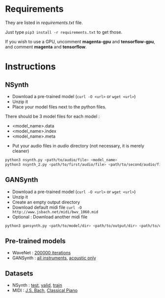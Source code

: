 # Requirements

They are listed in *requirements.txt* file.

Just type `pip3 install -r requirements.txt` to get those.

If you wish to use a GPU, uncomment **magenta-gpu** and **tensorflow-gpu**, and comment **magenta** and **tensorflow**.

# Instructions

## NSynth

- Download a pre-trained model (`curl -O <url>` or `wget <url>`)
- Unzip it
- Place your model files next to the python files.

There should be 3 model files for each model :
* <model_name>.data
* <model_name>.index
* <model_name>.meta

- Put your audio files in *audio* directory (not necessary, it is merely cleaner)

```bash
python3 nsynth.py <path/to/audio/file> <model_name>
python3 nsynth_2.py <path/to/first/audio/file> <path/to/second/audio/file> <model_name>
```

## GANSynth

- Download a pre-trained model (`curl -O <url>` or `wget <url>`)
- Unzip it
- Create an empty output directory
- Download default midi file `curl -O http://www.jsbach.net/midi/bwv_1060.mid`
- Optional : Download another midi file

```bash
python3 gansynth.py <path/to/model/dir> <path/to/output/dir> <path/to/optional/midi/file>
```

## Pre-trained models

- WaveNet : [200000 iterations](http://download.magenta.tensorflow.org/models/nsynth/wavenet-ckpt.tar)
- GANSynth : [all instruments](https://storage.googleapis.com/magentadata/models/gansynth/all_instruments.zip), [acoustic only](https://storage.googleapis.com/magentadata/models/gansynth/acoustic_only.zip)

## Datasets

- NSynth : [test](http://download.magenta.tensorflow.org/datasets/nsynth/nsynth-test.jsonwav.tar.gz), [valid](http://download.magenta.tensorflow.org/datasets/nsynth/nsynth-valid.jsonwav.tar.gz), [train](http://download.magenta.tensorflow.org/datasets/nsynth/nsynth-train.jsonwav.tar.gz)
- MIDI : [J.S. Bach](http://www.jsbach.net/midi/index.html), [Classical Piano](www.piano-midi.de)